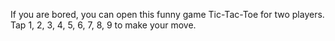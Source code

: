If you are bored, you can open this funny game Tic-Tac-Toe for two players. Tap 1, 2, 3, 4, 5, 6, 7, 8, 9 to make your move.
